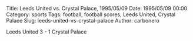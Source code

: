 Title: Leeds United vs. Crystal Palace, 1995/05/09
Date: 1995/05/09 00:00
Category: sports
Tags: football, football scores, Leeds United, Crystal Palace
Slug: leeds-united-vs-crystal-palace
Author: carbonero


Leeds United 3 - 1 Crystal Palace
